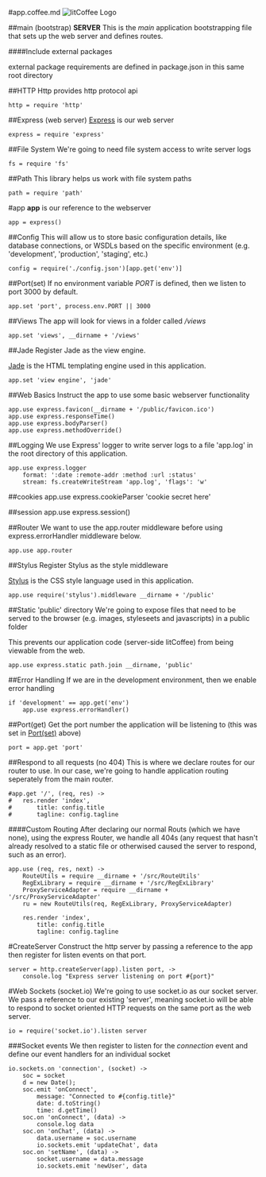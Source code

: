 #app.coffee.md ![litCoffee Logo](https://raw.github.com/scanton/flaming-expresso/master/public/images/litCoffee-icon.png)

##main (bootstrap) **SERVER**
This is the *main* application bootstrapping file that sets
up the web server and defines routes.

####Include external packages

external package requirements are defined in package.json
in this same root directory

##HTTP
Http provides http protocol api

	http = require 'http'

##Express (web server)
[Express](http://expressjs.com/) is our web server

	express = require 'express'

##File System
We're going to need file system access to write server logs

	fs = require 'fs'

##Path
This library helps us work with file system paths

	path = require 'path'

#app
**app** is our reference to the webserver

	app = express()

##Config
This will allow us to store basic configuration details, like
database connections, or WSDLs based on the specific environment
(e.g. 'development', 'production', 'staging', etc.)

	config = require('./config.json')[app.get('env')]

##Port(set)
If no environment variable *PORT* is defined, then we listen
to port 3000 by default.

	app.set 'port', process.env.PORT || 3000

##Views
The app will look for views in a folder called */views*

	app.set 'views', __dirname + '/views'

##Jade
Register Jade as the view engine. 

[Jade](http://jade-lang.com/) is the HTML templating engine used in
this application.

	app.set 'view engine', 'jade'

##Web Basics
Instruct the app to use some basic webserver functionality

	app.use express.favicon(__dirname + '/public/favicon.ico')
	app.use express.responseTime()
	app.use express.bodyParser()
	app.use express.methodOverride()

##Logging
We use Express' logger to write server logs to a file 'app.log' in
the root directory of this application.

	app.use express.logger
		format: ':date :remote-addr :method :url :status'
		stream: fs.createWriteStream 'app.log', 'flags': 'w'

##cookies
	app.use express.cookieParser 'cookie secret here'

##session
	app.use express.session()

##Router
We want to use the app.router middleware before using
express.errorHandler middleware below.

	app.use app.router

##Stylus
Register Stylus as the style middleware

[Stylus](http://learnboost.github.io/stylus/) is the CSS style language
used in this application.

	app.use require('stylus').middleware __dirname + '/public'

##Static 'public' directory
We're going to expose files that need to be served to the browser
(e.g. images, styleseets and javascripts) in a public folder

This prevents our application code (server-side litCoffee) from being
viewable from the web.

	app.use express.static path.join __dirname, 'public'

##Error Handling
If we are in the development environment, then we enable error handling

	if 'development' == app.get('env')
		app.use express.errorHandler()

##Port(get)
Get the port number the application will be listening to (this was set in
[Port(set)](#portset) above)

	port = app.get 'port'

##Respond to all requests (no 404)
This is where we declare routes for our router to use.  In our case,
we're going to handle application routing seperately from the main router.
	
	#app.get '/', (req, res) ->
	#	res.render 'index',
	#		title: config.title
	#		tagline: config.tagline

####Custom Routing
After declaring our normal Routs (which we have none), using the express
Router, we handle all 404s (any request that hasn't already resolved to
a static file or otherwised caused the server to respond, such as an error).

	app.use (req, res, next) ->
		RouteUtils = require __dirname + '/src/RouteUtils'
		RegExLibrary = require __dirname + '/src/RegExLibrary'
		ProxyServiceAdapter = require __dirname + '/src/ProxyServiceAdapter'
		ru = new RouteUtils(req, RegExLibrary, ProxyServiceAdapter)

		res.render 'index',
			title: config.title
			tagline: config.tagline

#CreateServer
Construct the http server by passing a reference to the app then
register for listen events on that port.

	server = http.createServer(app).listen port, ->
		console.log "Express server listening on port #{port}"

#Web Sockets (socket.io)
We're going to use socket.io as our socket server.  We pass a
reference to our existing 'server', meaning socket.io will be able
to respond to socket oriented HTTP requests on the same port as the
web server.

	io = require('socket.io').listen server

###Socket events
We then register to listen for the *connection* event and define our
event handlers for an individual socket

	io.sockets.on 'connection', (socket) ->
		soc = socket
		d = new Date();
		soc.emit 'onConnect', 
			message: "Connected to #{config.title}"
			date: d.toString()
			time: d.getTime()
		soc.on 'onConnect', (data) ->
			console.log data
		soc.on 'onChat', (data) ->
			data.username = soc.username
			io.sockets.emit 'updateChat', data
		soc.on 'setName', (data) ->
			socket.username = data.message
			io.sockets.emit 'newUser', data
